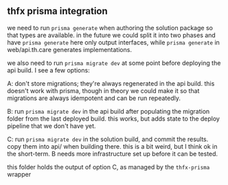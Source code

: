 ## thfx prisma integration

we need to run `prisma generate` when authoring the solution package so that types are available.
in the future we could split it into two phases and have `prisma generate` here only output interfaces,
while `prisma generate` in web/api.th.care generates implementations.

we also need to run `prisma migrate dev` at some point before deploying the api build. I see a few options:

A: don't store migrations; they're always regenerated in the api build.
   this doesn't work with prisma, though in theory we could make it so that migrations are always idempotent and can
   be run repeatedly.

B: run `prisma migrate dev` in the api build after populating the migration folder from the last deployed build.
   this works, but adds state to the deploy pipeline that we don't have yet.

C: run `prisma migrate dev` in the solution build, and commit the results. copy them into api/ when building there.
   this is a bit weird, but I think ok in the short-term. B needs more infrastructure set up before it can be tested.

this folder holds the output of option C, as managed by the `thfx-prisma` wrapper
